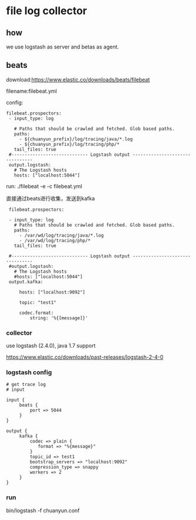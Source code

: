 # file log collector


## how

we use logstash as server and  betas as agent.

## beats

download:https://www.elastic.co/downloads/beats/filebeat

filename:filebeat.yml

config:
```config
filebeat.prospectors:
 - input_type: log

   # Paths that should be crawled and fetched. Glob based paths.
   paths:
     - ${chuanyun_prefix}/log/tracing/java/*.log
     - ${chuanyun_prefix}/log/tracing/php/*
   tail_files: true
 #----------------------------- Logstash output --------------------------------
 output.logstash:
   # The Logstash hosts
   hosts: ["localhost:5044"]

```
run: ./filebeat -e -c filebeat.yml


直接通过beats进行收集，发送到kafka
```config
 filebeat.prospectors:

 - input_type: log
   # Paths that should be crawled and fetched. Glob based paths.
   paths:
     - /var/wd/log/tracing/java/*.log
     - /var/wd/log/tracing/php/*
   tail_files: true

 #----------------------------- Logstash output --------------------------------
 #output.logstash:
   # The Logstash hosts
   #hosts: ["localhost:5044"]
 output.kafka:

     hosts: ["localhost:9092"]

     topic: "test1"
     
     codec.format:
         string: '%{[message]}'

```

### collector

use logstash (2.4.0), java 1.7 support

https://www.elastic.co/downloads/past-releases/logstash-2-4-0


### logstash config

```config
# get trace log
# input

input {
     beats {
         port => 5044
     }
}

output {
     kafka {
         codec => plain {
            format => "%{message}"
         }
         topic_id => test1
         bootstrap_servers => "localhost:9092"
         compression_type => snappy
         workers => 2
     }
}
```

### run

bin/logstash -f chuanyun.conf
